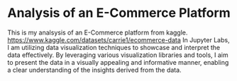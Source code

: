 # Analysis of an E-Commerce Platform

This is my analsysis of an E-Commerce platform from kaggle. https://www.kaggle.com/datasets/carrie1/ecommerce-data
In Jupyter Labs, I am utilizing data visualization techniques to showcase and interpret the data effectively. By leveraging various visualization libraries and tools, I aim to present the data in a visually appealing and informative manner, enabling a clear understanding of the insights derived from the data.
